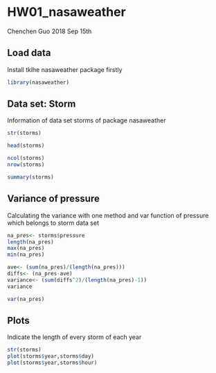 HW01\_nasaweather
================
Chenchen Guo
2018 Sep 15th

Load data
---------

Install tklhe nasaweather package firstly

``` r
library(nasaweather)
```

Data set: Storm
---------------

Information of data set storms of package nasaweather

``` r
str(storms)

head(storms)

ncol(storms)
nrow(storms)

summary(storms)
```

Variance of pressure
--------------------

Calculating the variance with one method and var function of pressure which belongs to storm data set

``` r
na_pres<- storms$pressure
length(na_pres)
max(na_pres)
min(na_pres)

ave<- (sum(na_pres)/(length(na_pres)))
diffs<- (na_pres-ave)
variance<- (sum(diffs^2)/(length(na_pres)-1))
variance

var(na_pres)
```

Plots
-----

Indicate the length of every storm of each year

``` r
str(storms)
plot(storms$year,storms$day)
plot(storms$year,storms$hour)
```
